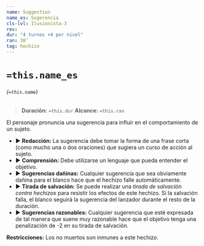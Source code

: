 ```yaml
---
name: Suggestion
name_es: Sugerencia
cls-lvl: Ilusionista-3
rev: 
dur: "4 turnos +4 por nivel"
ran: 30’
tag: hechizo
---
```

# `=this.name_es`
###### (`=this.name`)

>**Duración:** `=this.dur`
>**Alcance:** `=this.ran`

El personaje pronuncia una sugerencia para influir en el comportamiento de un sujeto. 
- ▶ **Redacción:** La sugerencia debe tomar la forma de una frase corta (como mucho una o dos oraciones) que sugiera un curso de acción al sujeto. 
- ▶ **Comprensión:** Debe utilizarse un lenguaje que pueda entender el objetivo. 
- ▶ **Sugerencias dañinas:** Cualquier sugerencia que sea obviamente dañina para el blanco hace que el hechizo falle automáticamente. 
- ▶ **Tirada de salvación:** Se puede realizar una _tirada de salvación contra hechizos_ para resistir los efectos de este hechizo. Si la salvación falla, el blanco seguirá la sugerencia del lanzador durante el resto de la duración. 
- ▶ **Sugerencias razonables:** Cualquier sugerencia que esté expresada de tal manera que suene muy razonable hace que el objetivo tenga una penalización de -2 en su tirada de salvación. 
  
**Restricciones:** Los no muertos son inmunes a este hechizo. 